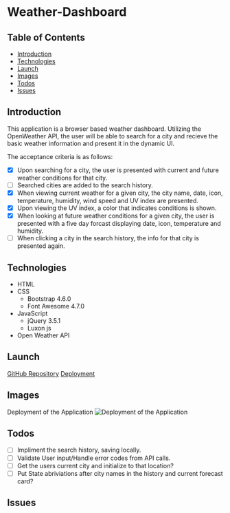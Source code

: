 # Weather-Dashboard

## Table of Contents

- [Introduction](#introduction)
- [Technologies](#technologies)
- [Launch](#launch)
- [Images](#images)
- [Todos](#todos)
- [Issues](#issues)

## Introduction

This application is a browser based weather dashboard. Utilizing the OpenWeather API, the user will be able to search for a city and recieve the basic weather information and present it in the dynamic UI.

The acceptance criteria is as follows:

- [x] Upon searching for a city, the user is presented with current and future weather conditions for that city.
- [ ] Searched cities are added to the search history.
- [x] When viewing current weather for a given city, the city name, date, icon, temperature, humidity, wind speed and UV index are presented.
- [x] Upon viewing the UV index, a color that indicates conditions is shown.
- [x] When looking at future weather conditions for a given city, the user is presented with a five day forcast displaying date, icon, temperature and humidity.
- [ ] When clicking a city in the search history, the info for that city is presented again.

## Technologies

- HTML
- CSS
  - Bootstrap 4.6.0
  - Font Awesome 4.7.0
- JavaScript
  - jQuery 3.5.1
  - Luxon js
- Open Weather API

## Launch

[GitHub Repository](https://github.com/Connerjm/Weather-Dashboard)
[Deployment](https://connerjm.github.io/Weather-Dashboard/)

## Images

Deployment of the Application
![Deployment of the Application](#)

## Todos

- [ ] Impliment the search history, saving locally.
- [ ] Validate User input/Handle error codes from API calls.
- [ ] Get the users current city and initialize to that location?
- [ ] Put State abriviations after city names in the history and current forecast card?

## Issues

